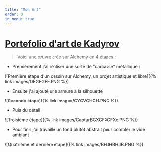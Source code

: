```yaml
---
title: "Mon Art"
order: 0
in_menu: true
---
```

# <ins>Portefolio d'art de Kadyrov</ins>

> Voici une œuvre crée sur Alchemy en 4 étapes :
 
- Premièrement j'ai réaliser une sorte de "carcasse" métallique :
 
![Première étape d'un dessin sur Alchemy, un projet artistique et libre]({% link images/DFGFGFF.PNG %})

- Ensuite j'ai ajouté une armure à la silhouette
 
![Seconde étape]({% link images/GYGVGHGH.PNG %})

- Puis du détail 

![Troisième étape]({% link images/CapturBGXGFXGFXe.PNG %})

- Pour finir j'ai travaillé un fond plutôt abstrait pour combler le vide ambiant

![Quatrième et dernière étape]({% link images/BHJHBHJB.PNG %}) 